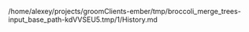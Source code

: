 /home/alexey/projects/groomClients-ember/tmp/broccoli_merge_trees-input_base_path-kdVVSEU5.tmp/1/History.md